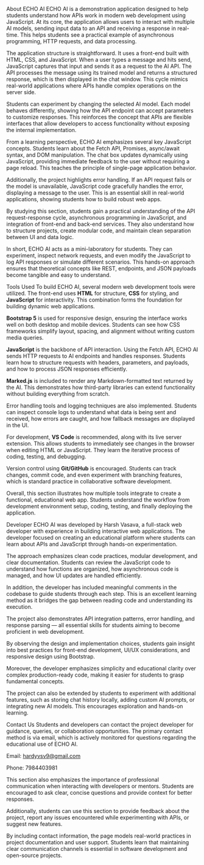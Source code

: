 About ECHO AI
ECHO AI is a demonstration application designed to help students understand how APIs work in modern web development using JavaScript. At its core, the application allows users to interact with multiple AI models, sending input data to an API and receiving a response in real-time. This helps students see a practical example of asynchronous programming, HTTP requests, and data processing.

The application structure is straightforward. It uses a front-end built with HTML, CSS, and JavaScript. When a user types a message and hits send, JavaScript captures that input and sends it as a request to the AI API. The API processes the message using its trained model and returns a structured response, which is then displayed in the chat window. This cycle mimics real-world applications where APIs handle complex operations on the server side.

Students can experiment by changing the selected AI model. Each model behaves differently, showing how the API endpoint can accept parameters to customize responses. This reinforces the concept that APIs are flexible interfaces that allow developers to access functionality without exposing the internal implementation.

From a learning perspective, ECHO AI emphasizes several key JavaScript concepts. Students learn about the Fetch API, Promises, async/await syntax, and DOM manipulation. The chat box updates dynamically using JavaScript, providing immediate feedback to the user without requiring a page reload. This teaches the principle of single-page application behavior.

Additionally, the project highlights error handling. If an API request fails or the model is unavailable, JavaScript code gracefully handles the error, displaying a message to the user. This is an essential skill in real-world applications, showing students how to build robust web apps.

By studying this section, students gain a practical understanding of the API request-response cycle, asynchronous programming in JavaScript, and integration of front-end and back-end services. They also understand how to structure projects, create modular code, and maintain clean separation between UI and data logic.

In short, ECHO AI acts as a mini-laboratory for students. They can experiment, inspect network requests, and even modify the JavaScript to log API responses or simulate different scenarios. This hands-on approach ensures that theoretical concepts like REST, endpoints, and JSON payloads become tangible and easy to understand.

Tools Used
To build ECHO AI, several modern web development tools were utilized. The front-end uses **HTML** for structure, **CSS** for styling, and **JavaScript** for interactivity. This combination forms the foundation for building dynamic web applications.

**Bootstrap 5** is used for responsive design, ensuring the interface works well on both desktop and mobile devices. Students can see how CSS frameworks simplify layout, spacing, and alignment without writing custom media queries.

**JavaScript** is the backbone of API interaction. Using the Fetch API, ECHO AI sends HTTP requests to AI endpoints and handles responses. Students learn how to structure requests with headers, parameters, and payloads, and how to process JSON responses efficiently.

**Marked.js** is included to render any Markdown-formatted text returned by the AI. This demonstrates how third-party libraries can extend functionality without building everything from scratch.

Error handling tools and logging techniques are also implemented. Students can inspect console logs to understand what data is being sent and received, how errors are caught, and how fallback messages are displayed in the UI.

For development, **VS Code** is recommended, along with its live server extension. This allows students to immediately see changes in the browser when editing HTML or JavaScript. They learn the iterative process of coding, testing, and debugging.

Version control using **Git/GitHub** is encouraged. Students can track changes, commit code, and even experiment with branching features, which is standard practice in collaborative software development.

Overall, this section illustrates how multiple tools integrate to create a functional, educational web app. Students understand the workflow from development environment setup, coding, testing, and finally deploying the application.

Developer
ECHO AI was developed by Harsh Vasava, a full-stack web developer with experience in building interactive web applications. The developer focused on creating an educational platform where students can learn about APIs and JavaScript through hands-on experimentation.

The approach emphasizes clean code practices, modular development, and clear documentation. Students can review the JavaScript code to understand how functions are organized, how asynchronous code is managed, and how UI updates are handled efficiently.

In addition, the developer has included meaningful comments in the codebase to guide students through each step. This is an excellent learning method as it bridges the gap between reading code and understanding its execution.

The project also demonstrates API integration patterns, error handling, and response parsing — all essential skills for students aiming to become proficient in web development.

By observing the design and implementation choices, students gain insight into best practices for front-end development, UI/UX considerations, and responsive design using Bootstrap.

Moreover, the developer emphasizes simplicity and educational clarity over complex production-ready code, making it easier for students to grasp fundamental concepts.

The project can also be extended by students to experiment with additional features, such as storing chat history locally, adding custom AI prompts, or integrating new AI models. This encourages exploration and hands-on learning.

Contact Us
Students and developers can contact the project developer for guidance, queries, or collaboration opportunities. The primary contact method is via email, which is actively monitored for questions regarding the educational use of ECHO AI.

Email: hardyvsv9@gmail.com

Phone: 7984403981

This section also emphasizes the importance of professional communication when interacting with developers or mentors. Students are encouraged to ask clear, concise questions and provide context for better responses.

Additionally, students can use this section to provide feedback about the project, report any issues encountered while experimenting with APIs, or suggest new features.

By including contact information, the page models real-world practices in project documentation and user support. Students learn that maintaining clear communication channels is essential in software development and open-source projects.
